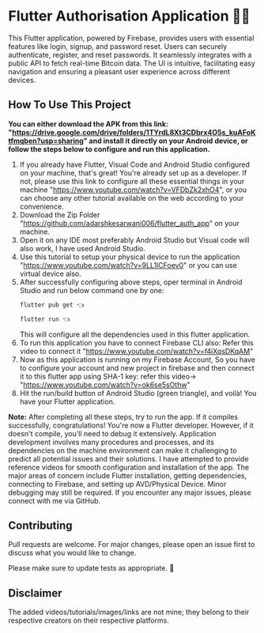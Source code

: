 # Flutter Authorisation Application 👨‍💻
 
This Flutter application, powered by Firebase, provides users with essential features like login, signup, and password reset. Users can securely authenticate, register, and reset passwords. It seamlessly integrates with a public API to fetch real-time Bitcoin data. The UI is intuitive, facilitating easy navigation and ensuring a pleasant user experience across different devices.

## How To Use This Project

**You can either download the APK from this link: "https://drive.google.com/drive/folders/1TYrdL8Xt3CDbrx4O5s_kuAFoKtfmqben?usp=sharing" and install it directly on your Android device, or follow the steps below to configure and run this application.**

1. If you already have Flutter, Visual Code and Android Studio configured on your machine, that's great! You're already set up as a developer. If not, please use this link to configure all these essential things in your machine "https://www.youtube.com/watch?v=VFDbZk2xhO4", or you can choose any other tutorial available on the web according to your convenience.
2. Download the Zip Folder "https://github.com/adarshkesarwani006/flutter_auth_app" on your machine.
3. Open it on any IDE most preferably Android Studio but Visual code will also work, I have used Android Studio.
4. Use this tutorial to setup your physical device to run the application "https://www.youtube.com/watch?v=9LL1lCFoev0" or you can use virtual device also.
5. After successfully configuring above steps, oper terminal in Android Studio and run below command one by one:
    ```bash
    flutter pub get 👈
    ```
    ```bash
    flutter run 👈
    ```
    This will configure all the dependencies used in this flutter application.
6. To run this application you have to connect Firebase CLI also: Refer this video to connect it "https://www.youtube.com/watch?v=f4iXqsDKqAM"
7. Now as this application is running on my Firebase Account, So you have to configure your account and new project in firebase and then connect it to this flutter app using SHA-1 key: refer this video-> "https://www.youtube.com/watch?v=ok6se5sOthw"
8. Hit the run/build button of Android Studio (green triangle), and voilà! You have your Flutter application.

**Note:** After completing all these steps, try to run the app. If it compiles successfully, congratulations! You're now a Flutter developer. However, if it doesn't compile, you'll need to debug it extensively. Application development involves many procedures and processes, and its dependencies on the machine environment can make it challenging to predict all potential issues and their solutions. 
I have attempted to provide reference videos for smooth configuration and installation of the app. The major areas of concern include Flutter installation, getting dependencies, connecting to Firebase, and setting up AVD/Physical Device. Minor debugging may still be required. If you encounter any major issues, please connect with me via GitHub.



## Contributing
Pull requests are welcome. For major changes, please open an issue first to discuss what you would like to change.

Please make sure to update tests as appropriate. 🎃

## Disclaimer

The added videos/tutorials/images/links are not mine; they belong to their respective creators on their respective platforms.
